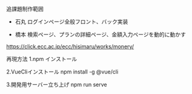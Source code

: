 追課題制作範囲
 - 石丸
ログインページ全般フロント、バック実装

 - 橋本
検索ページ、プランの詳細ページ、金額入力ページを動的に動かす

https://click.ecc.ac.jp/ecc/hisimaru/works/monery/


再現方法
1.npm インストール

2.VueCliインストール
    npm install -g @vue/cli

3.開発用サーバー立ち上げ
    npm run serve